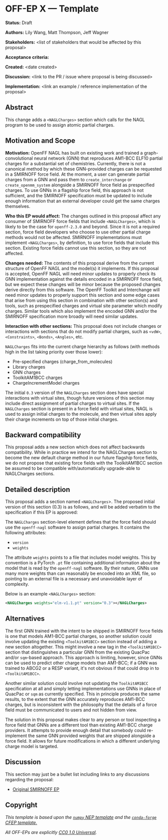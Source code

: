 # OFF-EP X — Template

**Status:** Draft

**Authors:** Lily Wang, Matt Thompson, Jeff Wagner

**Stakeholders:** &lt;list of stakeholders that would be affected by this proposal>

**Acceptance criteria:** 

**Created:** &lt;date created>

**Discussion:** &lt;link to the PR / issue where proposal is being discussed>

**Implementation:** &lt;link an example / reference implementation of the proposal>

## Abstract

This change adds a `<NAGLCharges>` section which calls for the NAGL program to be used to assign atomic partial charges.

## Motivation and Scope

**Motivation:** OpenFF NAGL has built on existing work and trained a graph-convolutional neural network (GNN) that reproduces AM1-BCC ELF10 partial charges for a substantial set of chemistries. Currently, there is not a canonical method by which these GNN-provided charges can be requested in a SMIRNOFF force field. At the moment, a user can generate partial charges from a GNN and pass them to `create_interchange` or `create_openmm_system` alongside a SMIRNOFF force field as prespecified charges. To use GNNs in a flagship force field, this approach is not sufficient, and the SMIRNOFF specification must be updated to include enough information that an external developer could get the same charges themselves. 

**Who this EP would affect:** The changes outlined in this proposal affect any consumer of SMIRNOFF force fields that include `<NAGLCharges>`, which is likely to be the case for `openff-2.3.0` and beyond. Since it is not a required section, force field developers who choose to use other partial charge methods would not be affected. SMIRNOFF implementations must implement `<NAGLCharges>`, by definition, to use force fields that include this section. Existing force fields cannot use this section, so they are not affected.

**Changes needed:** The contents of this proposal derive from the current structure of OpenFF NAGL and the model(s) it implements. If this proposal is accepted, OpenFF NAGL will need minor updates to properly check its GNN implementation against the details encoded in a SMIRNOFF force field, but we expect these changes will be minor because the proposed changes derive directly from this software. The OpenFF Toolkit and Interchange will need minor updates to properly support this section and some edge cases that arise from using this section in combination with other section(s) and tools, such as prespecified charges and virtual site parameter which modify charges. Similar tools which also implement the encoded GNN and/or the SMIRNOFF specification more broadly will need similar updates.

**Interaction with other sections:** This proposal does not include changes or interactions with sections that do not modify partial charges, such as `<vdW>`, `<Constraints>`, `<Bonds>`, `<Angles>`, etc.

`NAGLCharges` fits into the current charge hierarchy as follows (with methods high in the list taking priority over those lower):

- Pre-specified charges (charge_from_molecules)
- Library charges
- GNN charges
- ToolkitAM1BCC charges
- ChargeIncrementModel charges

The initial `0.3` version of the `NAGLCharges` section does have special interactions with virtual sites, though future versions of this section may include direct assignment of partial charges to virtual sites. If the `NAGLCharges` section is present in a force field with virtual sites, NAGL is used to assign initial charges to the molecule, and then virtual sites apply their charge increments on top of those initial charges. 

## Backward compatibility

This proposal adds a new section which does not affect backwards compatibility. While in practice we intend for the NAGLCharges section to become the new default charge method in our future flagship force fields, we do not propose that existing force fields with the ToolkitAM1BCC section be assumed to be compatible with/automatically upgrade-able to NAGLCharges sections.

## Detailed description

This proposal adds a section named `<NAGLCharges`>. The proposed initial version of this section (0.3) is as follows, and will be added verbatim to the specification if this EP is approved:

The `NAGLCharges` section-level element defines that the force field should use the `openff-nagl` software to assign partial charges. It contains the following  attributes:

- `version`
- `weights`

The attribute `weights` points to a file that includes model weights. This by convention is a PyTorch `.pt` file containing additional information about the model that is read by the `openff-nagl` software. By their nature, GNNs use many more weights than can reasonably be encoded into an XML file, so pointing to an external file is a necessary and unavoidable layer of complexity.

Below is an example `<NAGLCharges>` section:

```xml
<NAGLCharges weights="elm-v1.1.pt" version="0.3"></NAGLCharges>
```

## Alternatives

The first GNN trained with the intent to be shipped in SMIRNOFF force fields is one that models AM1-BCC partial
charges, so another solution could involve updating the existing `<ToolkitAM1BCC>` section instead of adding a new
section altogether. This might involve a new tag in the `<ToolkitAM1BCC>` section that distinguishes a particular GNN
from the existing QuacPac and/or `sqm`-based approach. This approach is limiting, however, since GNNs can be used to
predict other charge models than AM1-BCC; if a GNN was trained to ABCG2 or a RESP variant, it's not obvious if that
could drop in to `<ToolkitAM1BCC>`.

Another similar solution could involve not updating the `ToolkitAM1BCC` specification at all and simply letting
implementations use GNNs in place of QuacPac or `sqm` as currently specified. This in principle produces the same
results, to the extent that the GNN accurately reproduces AM1-BCC charges, but is inconsistent with the philosophy that
the details of a force field must be communicated to users and not hidden from view.

The solution in this proposal makes clear to any person or tool inspecting a force field that GNNs are a different tool
than existing AM1-BCC charge providers. It attempts to provide enough detail that somebody could re-implement the same
GNN provided weights that are shipped alongside a force field. It allows for future modifications in which a different
underlying charge model is targeted.

## Discussion

This section may just be a bullet list including links to any discussions
regarding the proposal:

- [Original SMIRNOFF EP](https://github.com/openforcefield/standards/pull/71)

## Copyright

*This template is based upon the [``numpy`` NEP template](
https://github.com/numpy/numpy/blob/master/doc/neps/nep-template.rst) and the
[``conda-forge`` CFEP template.](https://github.com/conda-forge/cfep/blob/master/cfep-00.md)*

*All OFF-EPs are explicitly [CC0 1.0 Universal](https://creativecommons.org/publicdomain/zero/1.0/).*

